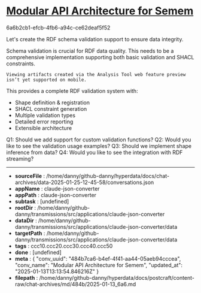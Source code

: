 # [Modular API Architecture for Semem](https://claude.ai/chat/484b7ca6-b4ef-4f41-aa44-05aeb94cccea)

6a6b2cb1-efcb-4fb6-a94c-ce62deaf5f52

 Let's create the RDF schema validation support to ensure data integrity.

<antThinking>Schema validation is crucial for RDF data quality. This needs to be a comprehensive implementation supporting both basic validation and SHACL constraints.</antThinking>
```
Viewing artifacts created via the Analysis Tool web feature preview isn’t yet supported on mobile.
```



This provides a complete RDF validation system with:
- Shape definition & registration
- SHACL constraint generation
- Multiple validation types
- Detailed error reporting
- Extensible architecture

Q1: Should we add support for custom validation functions?
Q2: Would you like to see the validation usage examples?
Q3: Should we implement shape inference from data?
Q4: Would you like to see the integration with RDF streaming?

---

* **sourceFile** : /home/danny/github-danny/hyperdata/docs/chat-archives/data-2025-01-25-12-45-58/conversations.json
* **appName** : claude-json-converter
* **appPath** : claude-json-converter
* **subtask** : [undefined]
* **rootDir** : /home/danny/github-danny/transmissions/src/applications/claude-json-converter
* **dataDir** : /home/danny/github-danny/transmissions/src/applications/claude-json-converter/data
* **targetPath** : /home/danny/github-danny/transmissions/src/applications/claude-json-converter/data
* **tags** : ccc10.ccc20.ccc30.ccc40.ccc50
* **done** : [undefined]
* **meta** : {
  "conv_uuid": "484b7ca6-b4ef-4f41-aa44-05aeb94cccea",
  "conv_name": "Modular API Architecture for Semem",
  "updated_at": "2025-01-13T13:13:54.846216Z"
}
* **filepath** : /home/danny/github-danny/hyperdata/docs/postcraft/content-raw/chat-archives/md/484b/2025-01-13_6a6.md